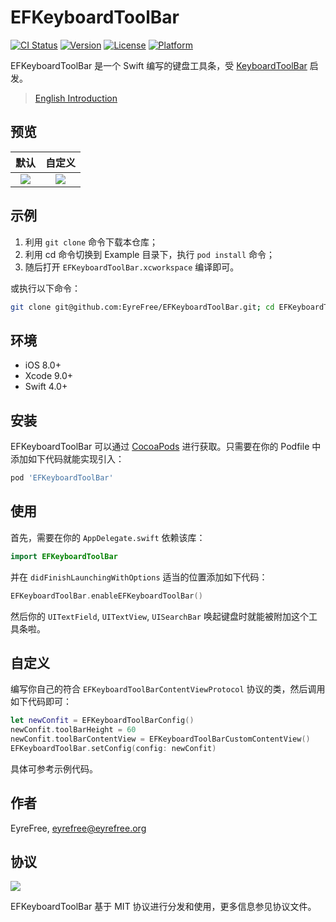 # EFKeyboardToolBar

[![CI Status](https://img.shields.io/travis/EyreFree/EFKeyboardToolBar.svg?style=flat)](https://travis-ci.org/EyreFree/EFKeyboardToolBar)
[![Version](https://img.shields.io/cocoapods/v/EFKeyboardToolBar.svg?style=flat)](https://cocoapods.org/pods/EFKeyboardToolBar)
[![License](https://img.shields.io/cocoapods/l/EFKeyboardToolBar.svg?style=flat)](https://cocoapods.org/pods/EFKeyboardToolBar)
[![Platform](https://img.shields.io/cocoapods/p/EFKeyboardToolBar.svg?style=flat)](https://cocoapods.org/pods/EFKeyboardToolBar)

EFKeyboardToolBar 是一个 Swift 编写的键盘工具条，受 [KeyboardToolBar](https://github.com/Jiar/KeyboardToolBar) 启发。

> [English Introduction](/README.md)

## 预览

| 默认 | 自定义 |
|:---------------------:|:---------------------:|
![](https://github.com/EyreFree/EFKeyboardToolBar/blob/master/Assets/default.png?raw=true)|![](https://github.com/EyreFree/EFKeyboardToolBar/blob/master/Assets/custom.png?raw=true)   

## 示例

1. 利用 `git clone` 命令下载本仓库；
2. 利用 cd 命令切换到 Example 目录下，执行 `pod install` 命令；
3. 随后打开 `EFKeyboardToolBar.xcworkspace` 编译即可。

或执行以下命令：

```bash
git clone git@github.com:EyreFree/EFKeyboardToolBar.git; cd EFKeyboardToolBar/Example; pod install; open EFKeyboardToolBar.xcworkspace
```

## 环境

- iOS 8.0+
- Xcode 9.0+
- Swift 4.0+

## 安装

EFKeyboardToolBar 可以通过 [CocoaPods](http://cocoapods.org) 进行获取。只需要在你的 Podfile 中添加如下代码就能实现引入：

```ruby
pod 'EFKeyboardToolBar'
```

## 使用

首先，需要在你的 `AppDelegate.swift` 依赖该库：

```swift
import EFKeyboardToolBar
```

并在 `didFinishLaunchingWithOptions` 适当的位置添加如下代码：

```swift
EFKeyboardToolBar.enableEFKeyboardToolBar()
```

然后你的 `UITextField`, `UITextView`, `UISearchBar` 唤起键盘时就能被附加这个工具条啦。

## 自定义

编写你自己的符合 `EFKeyboardToolBarContentViewProtocol` 协议的类，然后调用如下代码即可：

```swift
let newConfit = EFKeyboardToolBarConfig()
newConfit.toolBarHeight = 60
newConfit.toolBarContentView = EFKeyboardToolBarCustomContentView()
EFKeyboardToolBar.setConfig(config: newConfit)
```

具体可参考示例代码。

## 作者

EyreFree, eyrefree@eyrefree.org

## 协议

![](https://upload.wikimedia.org/wikipedia/commons/thumb/f/f8/License_icon-mit-88x31-2.svg/128px-License_icon-mit-88x31-2.svg.png)

EFKeyboardToolBar 基于 MIT 协议进行分发和使用，更多信息参见协议文件。
